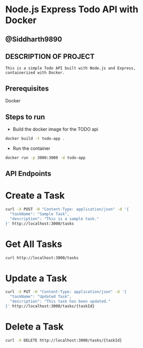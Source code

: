 # Node.js Express Todo API with Docker

## @Siddharth9890

## DESCRIPTION OF PROJECT
```
This is a simple Todo API built with Node.js and Express, containerized with Docker.
```

## Prerequisites
Docker

## Steps to run

- Build the docker image for the TODO api

```bash
docker build -t todo-app .

```

- Run the container 
```bash
docker run -p 3000:3000 -d todo-app
```

## API Endpoints
# Create a Task

```bash
curl -X POST -H "Content-Type: application/json" -d '{
  "taskName": "Sample Task",
  "description": "This is a sample task."
}' http://localhost:3000/tasks

```
# Get All Tasks
```bash
curl http://localhost:3000/tasks

```

# Update a Task
```bash
curl -X PUT -H "Content-Type: application/json" -d '{
  "taskName": "Updated Task",
  "description": "This task has been updated."
}' http://localhost:3000/tasks/{taskId}

```

# Delete a Task
```bash
curl -X DELETE http://localhost:3000/tasks/{taskId}

```